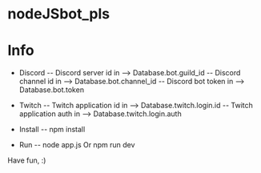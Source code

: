 # nodeJSbot_pls

# Info

- Discord
-- Discord server id in --> Database.bot.guild_id
-- Discord channel id in --> Database.bot.channel_id
-- Discord bot token in --> Database.bot.token

- Twitch
-- Twitch application id in --> Database.twitch.login.id
-- Twitch application auth in --> Database.twitch.login.auth

- Install
-- npm install

- Run 
-- node app.js  Or  npm run dev

Have fun, :)
